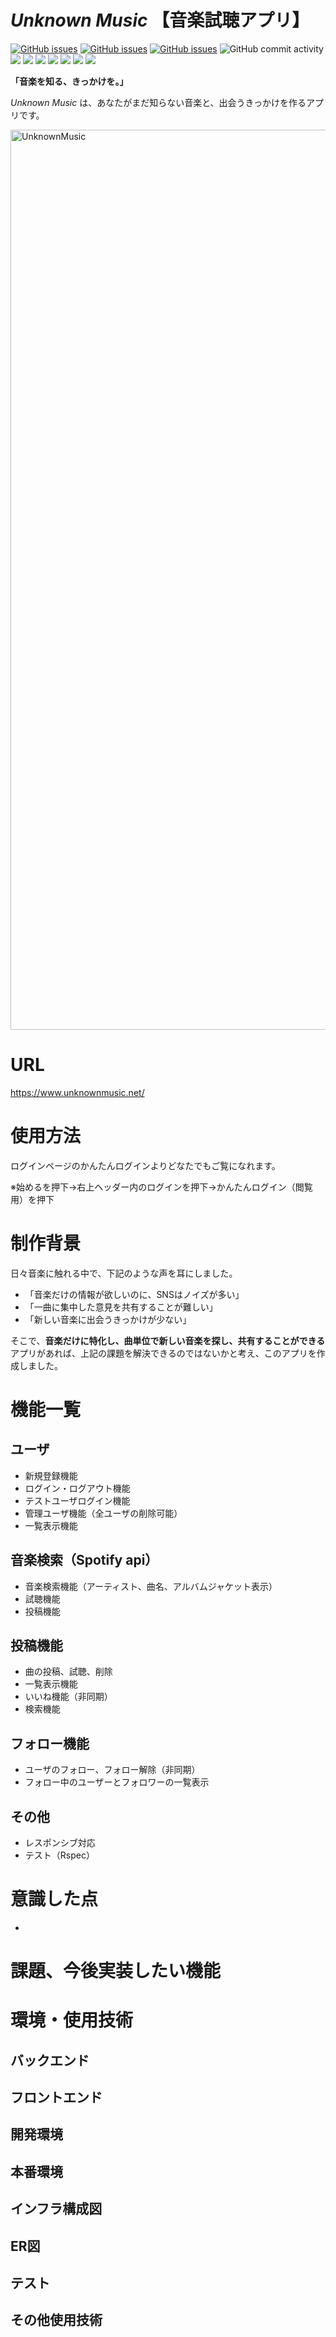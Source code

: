 # *Unknown Music* 【音楽試聴アプリ】
<a href="https://github.com/Kazuho-Shibuya/unknownmusic/issues"><img alt="GitHub issues" src="https://img.shields.io/github/issues/Kazuho-Shibuya/unknownmusic?style=plastic"></a>
<a href="https://github.com/Kazuho-Shibuya/unknownmusic/issues-closed"><img alt="GitHub issues" src="https://img.shields.io/github/issues-closed/Kazuho-Shibuya/unknownmusic?style=plastic"></a>
<a href="https://github.com/Kazuho-Shibuya/unknownmusic/languages/top"><img alt="GitHub issues" src="https://img.shields.io/github/languages/top/Kazuho-Shibuya/unknownmusic?style=plastic"></a>
<img alt="GitHub commit activity" src="https://img.shields.io/github/commit-activity/m/Kazuho-Shibuya/unknownmusic?style=plastic">
<img src="https://img.shields.io/badge/-Rails-CC0000.svg?logo=rails&style=plastic">
<img src="https://img.shields.io/badge/-HTML5-333.svg?logo=html5&style=plastic">
<img src="https://img.shields.io/badge/-CSS3-1572B6.svg?logo=css3&style=plastic">
<img src="https://img.shields.io/badge/-jQuery-0769AD.svg?logo=jquery&style=plastic">
<img src="https://img.shields.io/badge/-Bootstrap-563D7C.svg?logo=bootstrap&style=plastic">
<img src="https://img.shields.io/badge/-Amazon%20AWS-232F3E.svg?logo=amazon-aws&style=plastic">
<img src="https://img.shields.io/badge/-Docker-EEE.svg?logo=docker&style=plastic">

**「音楽を知る、きっかけを。」**

*Unknown Music* は、あなたがまだ知らない音楽と、出会うきっかけを作るアプリです。

<img width="1440" alt="UnknownMusic" src="https://user-images.githubusercontent.com/54101854/98531981-6e09c300-22c4-11eb-922c-1a64fd10f071.png">


# URL
https://www.unknownmusic.net/

# 使用方法

ログインページのかんたんログインよりどなたでもご覧になれます。

※始めるを押下→右上ヘッダー内のログインを押下→かんたんログイン（閲覧用）を押下

# 制作背景
日々音楽に触れる中で、下記のような声を耳にしました。
- 「音楽だけの情報が欲しいのに、SNSはノイズが多い」
- 「一曲に集中した意見を共有することが難しい」
- 「新しい音楽に出会うきっかけが少ない」

そこで、**音楽だけに特化し、曲単位で新しい音楽を探し、共有することができる**アプリがあれば、上記の課題を解決できるのではないかと考え、このアプリを作成しました。

# 機能一覧

## ユーザ
- 新規登録機能
- ログイン・ログアウト機能
- テストユーザログイン機能
- 管理ユーザ機能（全ユーザの削除可能）
- 一覧表示機能

## 音楽検索（Spotify api）
- 音楽検索機能（アーティスト、曲名、アルバムジャケット表示）
- 試聴機能
- 投稿機能

## 投稿機能
- 曲の投稿、試聴、削除
- 一覧表示機能
- いいね機能（非同期）
- 検索機能

## フォロー機能
- ユーザのフォロー、フォロー解除（非同期）
- フォロー中のユーザーとフォロワーの一覧表示

## その他
- レスポンシブ対応
- テスト（Rspec）

# 意識した点
- 

# 課題、今後実装したい機能

# 環境・使用技術

## バックエンド

## フロントエンド

## 開発環境

## 本番環境

## インフラ構成図

## ER図

## テスト

## その他使用技術
